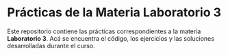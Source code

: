 # Prácticas de la Materia Laboratorio 3

Este repositorio contiene las prácticas correspondientes a la materia **Laboratorio 3**. Acá se encuentra el código, los ejercicios y las soluciones desarrolladas durante el curso.
